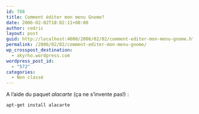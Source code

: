 ```yaml
---
id: 788
title: Comment éditer mon menu Gnome?
date: 2006-02-02T18:02:11+00:00
author: cedric
layout: post
guid: http://localhost:4000/2006/02/02/comment-editer-mon-menu-gnome.html
permalink: /2006/02/02/comment-editer-mon-menu-gnome/
wp_crosspost_destination:
  - akyrho.wordpress.com
wordpress_post_id:
  - "572"
categories:
  - Non classé
---
```

A l’aide du paquet _alacarte_ (ça ne s’invente pas!) :

<code class="highlighter-rouge">apt-get install alacarte</code>
